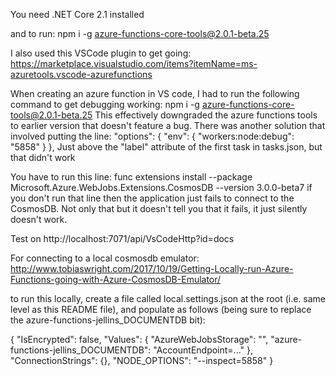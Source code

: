You need .NET Core 2.1 installed

and to run:
npm i -g azure-functions-core-tools@2.0.1-beta.25

I also used this VSCode plugin to get going: 
https://marketplace.visualstudio.com/items?itemName=ms-azuretools.vscode-azurefunctions

When creating an azure function in VS code, I had to run the following command to get debugging working:
npm i -g azure-functions-core-tools@2.0.1-beta.25
This effectively downgraded the azure functions tools to earlier version that doesn't feature a bug.
There was another solution that involved putting the line:
      "options": { "env": { "workers:node:debug": "5858" } },
Just above the "label" attribute of the first task in tasks.json, but that didn't work

You have to run this line:
func extensions install --package Microsoft.Azure.WebJobs.Extensions.CosmosDB --version 3.0.0-beta7
if you don't run that line then the application just fails to connect to the CosmosDB. Not only that but it doesn't tell you that it fails, it just silently doesn't work.

Test on http://localhost:7071/api/VsCodeHttp?id=docs

For connecting to a local cosmosdb emulator: 
http://www.tobiaswright.com/2017/10/19/Getting-Locally-run-Azure-Functions-going-with-Azure-CosmosDB-Emulator/

to run this locally, create a file called local.settings.json at the root (i.e. same level as this README file), and populate as follows (being sure to replace the azure-functions-jellins_DOCUMENTDB bit):

{
  "IsEncrypted": false,
  "Values": {
    "AzureWebJobsStorage": "",
    "azure-functions-jellins_DOCUMENTDB": "AccountEndpoint=..."
  },
  "ConnectionStrings": {},
  "NODE_OPTIONS": "--inspect=5858"
}
